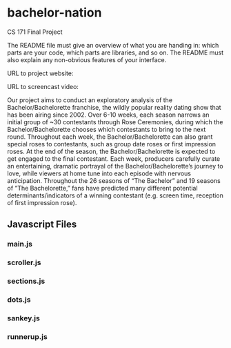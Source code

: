 # bachelor-nation
CS 171 Final Project

The README file must give an overview of what you are handing in: which parts are your code, which parts are libraries, 
and so on. The README must also explain any non-obvious features of your interface.

URL to project website:

URL to screencast video:

Our project aims to conduct an exploratory analysis of the Bachelor/Bachelorette franchise, the wildly popular reality dating show that has been airing since 2002. Over 6-10 weeks, each season narrows an initial group of ~30 contestants through Rose Ceremonies, during which the Bachelor/Bachelorette chooses which contestants to bring to the next round. Throughout each week, the Bachelor/Bachelorette can also grant special roses to contestants, such as group date roses or first impression roses. At the end of the season, the Bachelor/Bachelorette is expected to get engaged to the final contestant. Each week, producers carefully curate an entertaining, dramatic portrayal of the Bachelor/Bachelorette’s journey to love, while viewers at home tune into each episode with nervous anticipation. Throughout the 26 seasons of “The Bachelor” and 19 seasons of “The Bachelorette,” fans have predicted many different potential determinants/indicators of a winning contestant (e.g. screen time, reception of first impression rose).

## Javascript Files 

### main.js

### scroller.js

### sections.js 

### dots.js

### sankey.js

### runnerup.js
